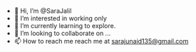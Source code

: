 - 👋 Hi, I’m @SaraJalil
- 👀 I’m interested in working only
- 🌱 I’m currently learning to explore. 
- 💞️ I’m looking to collaborate on ...
- 📫 How to reach me reach me at sarajunaid135@gmail.com 

<!---
SaraJalil/SaraJalil is a ✨ special ✨ repository because its `README.md` (this file) appears on your GitHub profile.
You can click the Preview link to take a look at your changes.
--->
